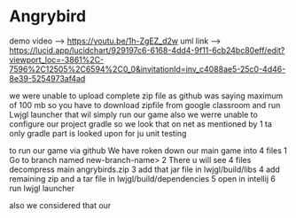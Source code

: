 # Angrybird
demo video --> https://youtu.be/1h-ZgEZ_d2w
uml link --> https://lucid.app/lucidchart/929197c6-6168-4dd4-9f11-6cb24bc80eff/edit?viewport_loc=-3861%2C-7596%2C12505%2C6594%2C0_0&invitationId=inv_c4088ae5-25c0-4d46-8e39-5254973af4ad


we were unable to upload complete zip file as github was saying maximum of 100 mb so you have to download zipfile from google classroom 
and run Lwjgl launcher that wil simply run our game 
also we werre unable to configure our project gradle so we look that on net as mentioned by 1 ta only gradle part is looked upon for ju unit testing 

to run our game via github We have roken down our main game into 4 files 
    1 Go to branch named new-branch-name>
    2 There u will see 4 files decompress main angrybirds.zip
    3 add that jar file in lwjgl/build/libs
    4 add remaining zip and a tar file in lwjgl/build/dependencies
    5 open in intellij
    6 run lwjgl launcher



also we considered that our 
